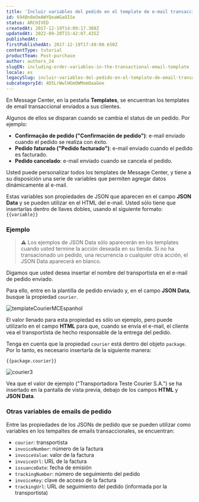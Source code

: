 ```yaml
---
title: 'Incluir variables del pedido en el template de e-mail transaccional'
id: 694Bn8eOeAWYQeaWGaOISe
status: ARCHIVED
createdAt: 2017-12-19T14:09:17.388Z
updatedAt: 2022-09-20T15:42:07.435Z
publishedAt: 
firstPublishedAt: 2017-12-19T17:49:00.650Z
contentType: tutorial
productTeam: Post-purchase
author: authors_24
slugEN: including-order-variables-in-the-transactional-email-template
locale: es
legacySlug: incluir-variables-del-pedido-en-el-template-de-email-transaccional
subcategoryId: 4D5LrWwlHGmOWMomOaaGee
---
```


En Message Center, en la pestaña __Templates__, se encuentran los templates de email transaccional enviados a sus clientes.

Algunos de ellos se disparan cuando se cambia el status de un pedido. Por ejemplo:
- __Confirmação de pedido ("Confirmación de pedido")__: e-mail enviado cuando el pedido se realiza con éxito.
- __Pedido faturado ("Pedido facturado")__: e-mail enviado cuando el pedido es facturado.
- __Pedido cancelado__: e-mail enviado cuando se cancela el pedido.

Usted puede personalizar todos los templates de Message Center, y tiene a su disposición una serie de variables que permiten agregar datos dinámicamente al e-mail.

Estas variables son propiedades de JSON que aparecen en el campo __JSON Data__ y se pueden utilizar en el HTML del e-mail. Usted sólo tiene que insertarlas dentro de llaves dobles, usando el siguiente formato: `{{variable}}`

### Ejemplo

>⚠️ Los ejemplos de JSON Data sólo aparecerán en los templates cuando usted termine la acción deseada en su tienda. Si no ha transacionado un pedido, una recurrencia o cualquier otra acción, el JSON Data aparecerá en blanco.

Digamos que usted desea insertar el nombre del transportista en el e-mail de pedido enviado.

Para ello, entre en la plantilla de pedido enviado y, en el campo __JSON Data__, busque la propiedad `courier`.

![templateCourierMCEspanhol](https://images.contentful.com/alneenqid6w5/5bUVtrYTugUiqKimU6COEK/d73394e8e6f37fe56ea7ec6718c7edf6/templateCourierMCEspanhol.png)

El valor llenado para esta propiedad es sólo un ejemplo, pero puede utilizarlo en el campo __HTML__ para que, cuando se envía el e-mail, el cliente vea el transportista de hecho responsable de la entrega del pedido.

Tenga en cuenta que la propiedad `courier` está dentro del objeto `package`. Por lo tanto, es necesario insertarla de la siguiente manera:

`{{package.courier}}`

![courier3](//images.contentful.com/alneenqid6w5/2yzopAVuU46I2UICEQ0y2S/69e4a43fa202c90cb9996f4a3eea19aa/courier3.png)

Vea que el valor de ejemplo ("Transportadora Teste Courier S.A.") se ha insertado en la pantalla de vista previa, debajo de los campos __HTML__ y __JSON Data__.

### Otras variables de emails de pedido

Entre las propiedades de los JSONs de pedido que se pueden utilizar como variables en los tempaltes de emails transaccionales, se encuentran:

- `courier`: transportista
- `invoiceNumber`: número de la factura
- `invoiceValue`: valor de la factura
- `invoiceUrl`: URL de la factura
- `issuanceDate`: fecha de emisión
- `trackingNumber`: número de seguimiento del pedido
- `invoiceKey`: clave de acceso de la factura
- `trackingUrl`: URL de seguimiento del pedido (informada por la transportista)
